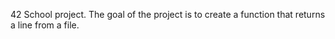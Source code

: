 42 School project.
The goal of the project is to create a function that returns a line from a file.

